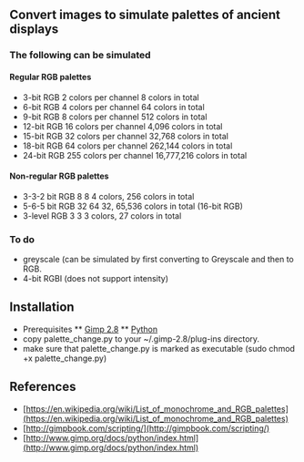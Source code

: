 ## Convert images to simulate palettes of ancient displays

### The following can be simulated
#### Regular RGB palettes
* 3-bit RGB 2 colors per channel 8 colors in total
* 6-bit RGB 4 colors per channel 64 colors in total
* 9-bit RGB 8 colors per channel 512 colors in total
* 12-bit RGB 16 colors per channel 4,096 colors in total
* 15-bit RGB 32 colors per channel 32,768 colors in total
* 18-bit RGB 64 colors per channel 262,144 colors in total
* 24-bit RGB 255 colors per channel 16,777,216 colors in total

#### Non-regular RGB palettes
* 3-3-2 bit RGB 8 8 4 colors, 256 colors in total
* 5-6-5 bit RGB 32 64 32, 65,536 colors in total (16-bit RGB)
* 3-level RGB 3 3 3 colors, 27 colors in total

### To do
* greyscale (can be simulated by first converting to Greyscale and then to RGB.
* 4-bit RGBI (does not support intensity)

## Installation
* Prerequisites
** [Gimp 2.8](http://www.gimp.org/)
** [Python](https://www.python.org/)
* copy palette_change.py to your ~/.gimp-2.8/plug-ins directory.
* make sure that palette_change.py is marked as executable (sudo chmod +x palette_change.py)

## References
* [https://en.wikipedia.org/wiki/List_of_monochrome_and_RGB_palettes](https://en.wikipedia.org/wiki/List_of_monochrome_and_RGB_palettes)
* [http://gimpbook.com/scripting/](http://gimpbook.com/scripting/)
* [http://www.gimp.org/docs/python/index.html](http://www.gimp.org/docs/python/index.html)
